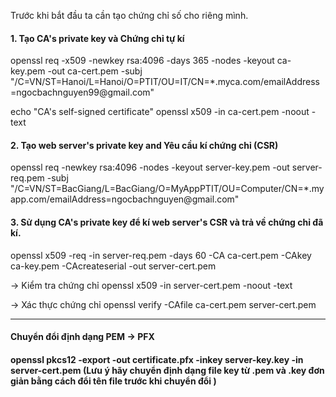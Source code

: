 
Trước khi bắt đầu ta cần tạo chứng chỉ số cho riêng mình.

<h4> 1. Tạo CA's private key và Chứng chỉ tự kí </h4>
openssl req -x509 -newkey rsa:4096 -days 365 -nodes -keyout ca-key.pem -out ca-cert.pem -subj "/C=VN/ST=Hanoi/L=Hanoi/O=PTIT/OU=IT/CN=*.myca.com/emailAddress=ngocbachnguyen99@gmail.com"

echo "CA's self-signed certificate"
openssl x509 -in ca-cert.pem -noout -text

<h4> 2. Tạo web server's private key and Yêu cầu kí chứng chỉ (CSR) </h4>
openssl req -newkey rsa:4096 -nodes -keyout server-key.pem -out server-req.pem -subj "/C=VN/ST=BacGiang/L=BacGiang/O=MyAppPTIT/OU=Computer/CN=*.myapp.com/emailAddress=ngocbachnguyen@gmail.com"

<h4> 3. Sử dụng CA's private key để kí web server's CSR và trả về chứng chỉ đã kí.</h4>
openssl x509 -req -in server-req.pem -days 60 -CA ca-cert.pem -CAkey ca-key.pem -CAcreateserial -out server-cert.pem

-> Kiểm tra chứng chỉ
openssl x509 -in server-cert.pem -noout -text

-> Xác thực chứng chỉ
openssl verify -CAfile ca-cert.pem server-cert.pem

------------------------------------------------------------------------------

<h4>Chuyển đổi định dạng PEM -> PFX <h4>
openssl pkcs12 -export -out certificate.pfx -inkey server-key.key -in server-cert.pem
(Lưu ý hãy chuyển định dạng file key từ .pem và .key đơn giản bằng cách đổi tên file trước khi chuyển đổi )
